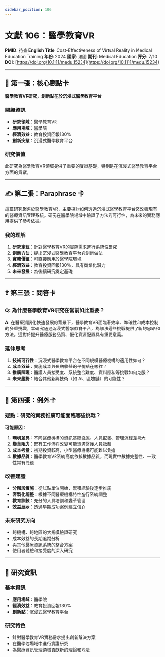 ```yaml
---
sidebar_position: 106
---
```


# 文獻 106：醫學教育VR

**PMID**: 待查
**English Title**: Cost-Effectiveness of Virtual Reality in Medical Education Training
**年份**: 2024
**國家**: 法國
**期刊**: Medical Education
**評分**: 7/10
**DOI**: [https://doi.org/10.1111/medu.15234](https://doi.org/10.1111/medu.15234)

---

## 📌 第一張：核心觀點卡

**醫學教育VR研究，創新點在於沉浸式醫學教育平台**

### 關鍵資訊
- **研究領域**：醫學教育VR
- **應用場域**：醫學院
- **經濟效益**：教育投資回報130%
- **創新突破**：沉浸式醫學教育平台

### 研究價值
此研究為醫學教育VR領域提供了重要的實證基礎，特別是在沉浸式醫學教育平台方面的貢獻。

---

## ✍️ 第二張：Paraphrase 卡

這篇研究聚焦於醫學教育VR，主要探討如何透過沉浸式醫學教育平台來改善現有的醫療資訊管理系統。研究在醫學院場域中驗證了方法的可行性，為未來的實務應用提供了參考依據。

### 我的理解
1. **研究定位**：針對醫學教育VR的實際需求進行系統性研究
2. **創新方法**：提出沉浸式醫學教育平台的創新做法
3. **實務價值**：可直接應用於醫學院環境
4. **經濟效益**：教育投資回報130%，具有商業化潛力
5. **未來發展**：為後續研究奠定基礎

---

## ❓ 第三張：問答卡

### Q: 為什麼醫學教育VR研究在當前如此重要？

**A**: 在醫療資訊化快速發展的背景下，醫學教育VR面臨著效率、準確性和成本控制的多重挑戰。本研究通過沉浸式醫學教育平台，為解決這些挑戰提供了新的思路和方法。這對於提升醫療服務品質、優化資源配置具有重要意義。

### 延伸思考
1. **技術可行性**：沉浸式醫學教育平台在不同規模醫療機構的適用性如何？
2. **成本效益**：實施成本與長期收益的平衡點在哪裡？
3. **推廣障礙**：醫護人員接受度、系統整合難度、資料隱私等挑戰如何克服？
4. **未來趨勢**：結合其他新興技術（如 AI、區塊鏈）的可能性？

---

## 🤔 第四張：例外卡

### 疑點：研究的實務推廣可能面臨哪些挑戰？

**可能原因**：
1. **環境差異**：不同醫療機構的資訊基礎設施、人員配置、管理流程差異大
2. **變革阻力**：既有工作流程改變可能遭遇醫護人員抵制
3. **成本考量**：初期投資較高，小型醫療機構可能難以負擔
4. **數據品質**：醫學教育VR系統高度依賴數據品質，而現實中數據完整性、一致性常有問題

### 改善建議
- **分階段實施**：從試點單位開始，累積經驗後逐步推廣
- **客製化調整**：根據不同醫療機構特性進行系統調整
- **教育訓練**：充分的人員培訓和變革管理
- **效益展示**：透過早期成功案例建立信心

### 未來研究方向
- 跨機構、跨地區的大規模驗證研究
- 成本效益的長期追蹤分析
- 與其他醫療資訊系統的整合方案
- 使用者體驗和接受度的深入研究

---

## 📄 研究資訊

### 基本資訊
- **應用場域**：醫學院
- **經濟效益**：教育投資回報130%
- **創新點**：沉浸式醫學教育平台

### 研究特色
- 針對醫學教育VR實務需求提出創新解決方案
- 在醫學院場域中進行實證研究
- 為醫療資訊管理領域貢獻新的理論和方法
